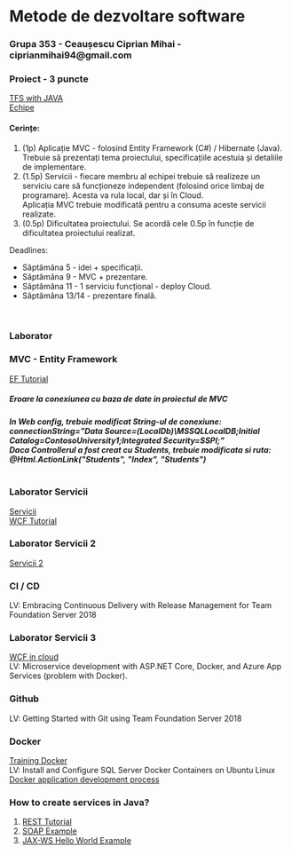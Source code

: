 <h1> Metode de dezvoltare software </h1>

<h3>Grupa 353 - Ceaușescu Ciprian Mihai - ciprianmihai94@gmail.com</h3>

<h3>Proiect - 3 puncte</h3>
<a href="https://www.youtube.com/watch?v=porFDKNPS2I">TFS with JAVA</a>
<br>
<a href="https://drive.google.com/open?id=1bgJ4wDuw5l4lOAAcQ-X6H5-1oYYOaC-wH4Ygkps6x_o">Echipe</a>
<h4>Cerințe:</h4>
<ol>
  <li>
    (1p) Aplicație MVC - folosind Entity Framework (C#) / Hibernate (Java).
    <br>
    Trebuie să prezentați tema proiectului, specificațiile acestuia și detaliile de implementare.
  </li>
  <li>
    (1.5p) Servicii - fiecare membru al echipei trebuie să realizeze un serviciu care să funcționeze independent (folosind orice limbaj de programare). Acesta va rula local, dar și în Cloud.
    <br>
    Aplicația MVC trebuie modificată pentru a consuma aceste servicii realizate.
  </li>
  <li>
    (0.5p) Dificultatea proiectului. Se acordă cele 0.5p în funcție de dificultatea proiectului realizat.
  </li>
</ol>
Deadlines: 
<ul>
  <li>Săptămâna 5 - idei + specificații.</li>
  <li>Săptămâna 9 - MVC + prezentare.</li>
  <li>Săptămâna 11 - 1 serviciu funcțional - deploy Cloud.</li>
  <li>Săptămâna 13/14 - prezentare finală.</li>
</ul>
 
<br>
<h3>Laborator</h3>
<h3>MVC - Entity Framework</h3>
<a href="https://drive.google.com/open?id=1PQiNpw6a8_aB5MhDIzPYmEMAom_LBfRJ">EF Tutorial</a>
<br>
<h5>Eroare la conexiunea cu baza de date in proiectul de MVC<h5>
In Web config, trebuie modificat String-ul de conexiune:
<br>
connectionString="Data Source=(LocalDb)\MSSQLLocalDB;Initial Catalog=ContosoUniversity1;Integrated Security=SSPI;"
<br>
Daca Controllerul a fost creat cu Students, trebuie modificata si ruta:
<br>
@Html.ActionLink("Students", "Index", "Students")
<br>
<br>
<h3>Laborator Servicii</h3>
<a href="https://docs.microsoft.com/en-us/dotnet/framework/wcf/getting-started-tutorial">Servicii</a>
<br>
<a href="http://wcftutorial.net/">WCF Tutorial</a>
<br>
<h3>Laborator Servicii 2 </h3>
<a href="https://msdn.microsoft.com/en-us/library/bb386386.aspx">Servicii 2</a>
<br>
<h3>CI / CD</h3>
LV: Embracing Continuous Delivery with Release Management for Team Foundation Server 2018
<h3>Laborator Servicii 3 </h3>
<a href="https://channel9.msdn.com/Blogs/OneCode/How-to-create-and-host-WCF-services-in-Azure">WCF in cloud</a>
<br>
LV: Microservice development with ASP.NET Core, Docker, and Azure App Services (problem with Docker).
<br>
<h3>Github</h3>
LV: Getting Started with Git using Team Foundation Server 2018
<br>
<h3>Docker</h3>
<a href="https://training.docker.com/">Training Docker</a>
<br>
LV: Install and Configure SQL Server Docker Containers on Ubuntu Linux
<br>
<a href="https://docs.microsoft.com/en-us/dotnet/standard/microservices-architecture/docker-application-development-process/docker-app-development-workflow">Docker application development process</a>
<br>
<h3>How to create services in Java?</h3>
<ol>
  <li><a href="https://www.tutorialspoint.com/restful/index.htm">REST Tutorial</a></li>
  <li><a href="https://memorynotfound.com/jax-ws-soap-web-service-example/">SOAP Example</a></li>
  <li><a href="https://www.mkyong.com/webservices/jax-ws/jax-ws-hello-world-example-document-style/">JAX-WS Hello World Example</a></li>
</ol>


